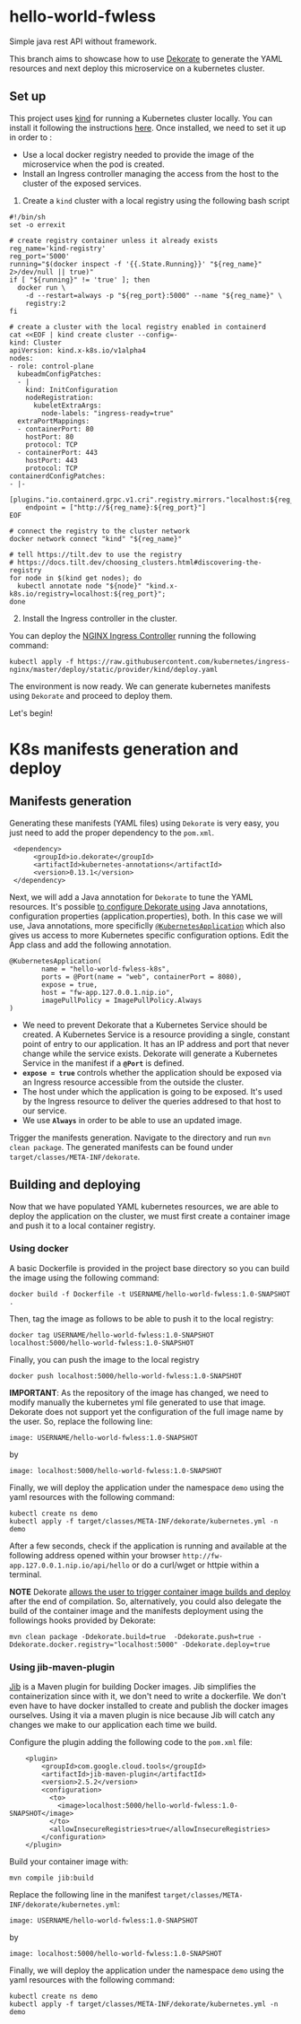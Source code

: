 # hello-world-fwless
Simple java rest API without framework.

This branch aims to showcase how to use [Dekorate](https://github.com/dekorateio/dekorate) to generate the YAML resources and next deploy this microservice on a kubernetes cluster.

## Set up
This project uses [kind](https://kind.sigs.k8s.io/) for running a Kubernetes cluster locally. You can install it following the instructions [here](https://kind.sigs.k8s.io/docs/user/quick-start/#installation).
Once installed, we need to set it up in order to :

- Use a local docker registry needed to provide the image of the microservice when the pod is created.
- Install an Ingress controller managing the access from the host to the cluster of the exposed services.


1.  Create a `kind` cluster with a local registry using the following bash script
```
#!/bin/sh
set -o errexit

# create registry container unless it already exists
reg_name='kind-registry'
reg_port='5000'
running="$(docker inspect -f '{{.State.Running}}' "${reg_name}" 2>/dev/null || true)"
if [ "${running}" != 'true' ]; then
  docker run \
    -d --restart=always -p "${reg_port}:5000" --name "${reg_name}" \
    registry:2
fi

# create a cluster with the local registry enabled in containerd
cat <<EOF | kind create cluster --config=-
kind: Cluster
apiVersion: kind.x-k8s.io/v1alpha4
nodes:
- role: control-plane
  kubeadmConfigPatches:
  - |
    kind: InitConfiguration
    nodeRegistration:
      kubeletExtraArgs:
        node-labels: "ingress-ready=true"
  extraPortMappings:
  - containerPort: 80
    hostPort: 80
    protocol: TCP
  - containerPort: 443
    hostPort: 443
    protocol: TCP
containerdConfigPatches:
- |-
  [plugins."io.containerd.grpc.v1.cri".registry.mirrors."localhost:${reg_port}"]
    endpoint = ["http://${reg_name}:${reg_port}"]
EOF

# connect the registry to the cluster network
docker network connect "kind" "${reg_name}"

# tell https://tilt.dev to use the registry
# https://docs.tilt.dev/choosing_clusters.html#discovering-the-registry
for node in $(kind get nodes); do
  kubectl annotate node "${node}" "kind.x-k8s.io/registry=localhost:${reg_port}";
done
```

2. Install the Ingress controller in the cluster.

You can deploy the [NGINX Ingress Controller](https://github.com/kubernetes/ingress-nginx) running the following command:
```
kubectl apply -f https://raw.githubusercontent.com/kubernetes/ingress-nginx/master/deploy/static/provider/kind/deploy.yaml
```

The environment is now ready. We can generate kubernetes manifests using `Dekorate` and proceed to deploy them.

Let's begin!

# K8s manifests generation and deploy
## Manifests generation
Generating these manifests (YAML files) using `Dekorate` is very easy, you just need to add the proper dependency to the `pom.xml`.

```
 <dependency>
      <groupId>io.dekorate</groupId>
      <artifactId>kubernetes-annotations</artifactId>
      <version>0.13.1</version>
 </dependency>
```

Next, we will add a Java annotation for `Dekorate` to tune the YAML resources. It's possible [to configure Dekorate using](https://github.com/dekorateio/dekorate#usage) Java annotations, configuration properties (application.properties), both.
In this case we will use, Java annotations, more specificlly  [`@KubernetesApplication`](https://github.com/dekorateio/dekorate#kubernetes) which also gives us access to more Kubernetes specific configuration options.
Edit the App class and add the following annotation.

```
@KubernetesApplication(
        name = "hello-world-fwless-k8s",        
        ports = @Port(name = "web", containerPort = 8080),  
        expose = true, 
        host = "fw-app.127.0.0.1.nip.io", 
        imagePullPolicy = ImagePullPolicy.Always 
)
```
- We need to prevent Dekorate that a Kubernetes Service should be created. A Kubernetes Service is a resource providing a single, constant point of entry to our application. It has an IP address and port that never change while the service exists. Dekorate will generate a Kubernetes Service in the manifest if a **`@Port`** is defined.
- **`expose = true`** controls whether the application should be exposed via an Ingress resource accessible from the outside the cluster.
- The host under which the application is going to be exposed. It's used by the Ingress resource to deliver the queries addresed to that host to our service.
- We use **`Always`** in order to be able to use an updated image.

Trigger the manifests generation. Navigate to the directory and run `mvn clean package`. The generated manifests can be found under `target/classes/META-INF/dekorate`.

## Building and deploying

Now that we have populated YAML kubernetes resources, we are able to deploy the application on the cluster, we must first create a container image and push it to a local container registry.

### Using docker
A basic Dockerfile is provided in the project base directory so you can build the image using the following command:
```
docker build -f Dockerfile -t USERNAME/hello-world-fwless:1.0-SNAPSHOT .
```
Then, tag the image as follows to be able to push it to the local registry:
```
docker tag USERNAME/hello-world-fwless:1.0-SNAPSHOT localhost:5000/hello-world-fwless:1.0-SNAPSHOT
```
Finally, you can push the image to the local registry
```
docker push localhost:5000/hello-world-fwless:1.0-SNAPSHOT
```

**IMPORTANT**: As the repository of the image has changed, we need to modify manually the kubernetes yml file generated to use that image. Dekorate does not support yet the configuration of the full image name by the user.
So, replace the following line: 
```
image: USERNAME/hello-world-fwless:1.0-SNAPSHOT
```
by
```
image: localhost:5000/hello-world-fwless:1.0-SNAPSHOT
```

Finally, we will deploy the application under the namespace `demo` using the yaml resources with the following command:

```
kubectl create ns demo
kubectl apply -f target/classes/META-INF/dekorate/kubernetes.yml -n demo
```
After a few seconds, check if the application is running and available at the following address opened within your browser `http://fw-app.127.0.0.1.nip.io/api/hello` or do a curl/wget or httpie within a terminal.

**NOTE** Dekorate [allows the user to trigger container image builds and deploy](https://github.com/dekorateio/dekorate#building-and-deploying) after the end of compilation. So, alternatively, you could also delegate the build of the container image and the manifests deployment using the followings hooks provided by Dekorate:
```
mvn clean package -Ddekorate.build=true  -Ddekorate.push=true -Ddekorate.docker.registry="localhost:5000" -Ddekorate.deploy=true
```

### Using jib-maven-plugin

[Jib](https://github.com/GoogleContainerTools/jib/tree/master/jib-maven-plugin) is a Maven plugin for building Docker images. Jib simplifies the containerization since with it, we don't need to write a dockerfile. We don't even have to have docker installed to create and publish the docker images ourselves.
Using it via a maven plugin is nice because Jib will catch any changes we make to our application each time we build.

Configure the plugin adding the following code to the `pom.xml` file:

```
    <plugin>
        <groupId>com.google.cloud.tools</groupId>
        <artifactId>jib-maven-plugin</artifactId>
        <version>2.5.2</version>
        <configuration>
          <to>
            <image>localhost:5000/hello-world-fwless:1.0-SNAPSHOT</image>
          </to>
          <allowInsecureRegistries>true</allowInsecureRegistries>
        </configuration>
    </plugin>
```

Build your container image with:

```
mvn compile jib:build
```

Replace the following line in the manifest `target/classes/META-INF/dekorate/kubernetes.yml`: 
```
image: USERNAME/hello-world-fwless:1.0-SNAPSHOT
```
by
```
image: localhost:5000/hello-world-fwless:1.0-SNAPSHOT
```

Finally, we will deploy the application under the namespace `demo` using the yaml resources with the following command:

```
kubectl create ns demo
kubectl apply -f target/classes/META-INF/dekorate/kubernetes.yml -n demo
```
